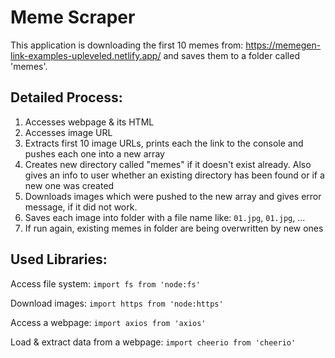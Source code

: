 # Meme Scraper

This application is downloading the first 10 memes from: https://memegen-link-examples-upleveled.netlify.app/ and saves them to a folder called 'memes'.

## Detailed Process:

1. Accesses webpage & its HTML
2. Accesses image URL
3. Extracts first 10 image URLs, prints each the link to the console and pushes each one into a new array
4. Creates new directory called "memes" if it doesn't exist already. Also gives an info to user whether an existing directory has been found or if a new one was created
5. Downloads images which were pushed to the new array and gives error message, if it did not work.
6. Saves each image into folder with a file name like: `01.jpg`, `01.jpg`, ...
7. If run again, existing memes in folder are being overwritten by new ones

## Used Libraries:

Access file system:
`import fs from 'node:fs'`

Download images:
`import https from 'node:https'`

Access a webpage:
`import axios from 'axios'`

Load & extract data from a webpage:
`import cheerio from 'cheerio'`
